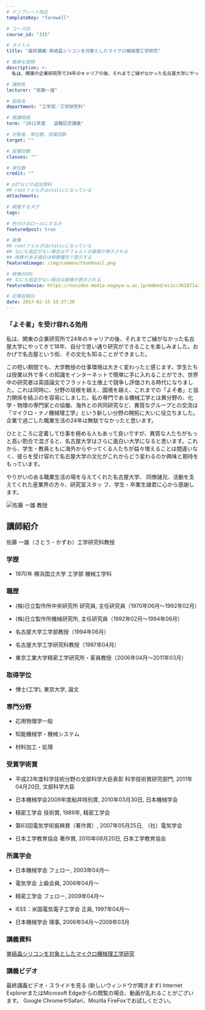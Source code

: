 ```yaml
---
# テンプレート指定
templateKey: "farewell"

# コースID
course_id: "315"

# タイトル
title: "最終講義-単結晶シリコンを対象としたマイクロ機械理工学研究"

# 簡単な説明
description: >-
  私は、関東の企業研究所で24年のキャリアの後、それまでご縁がなかった名古屋大学にやってきて18年、自分で思い通り研究ができることを楽しみました。おかげで名古屋という街、その文化も知ることができ...

# 講師名
lecturer: "佐藤一雄"

# 部局名
department: "工学部／工学研究科"

# 開講時限
term: "2011年度	退職記念講義"

# 対象者、単位数、授業回数
target: ""

# 授業回数
classes: ""

# 単位数
credit: ""

# pdfなどの追加資料
## rootフォルダはstaticになっている
attachments: 

# 関連するタグ
tags:

# 色付けのロールにするか
featuredpost: true

# 画像
## rootフォルダはstaticになっている
## なにも指定がない場合はデフォルトの画像が表示される
## 映像がある場合は映像優先で表示する
featuredimage: /img/common/thumbnail.png

# 映像のURL
## なにも指定がない場合は画像が表示される
featuredmovie: https://nuvideo.media.nagoya-u.ac.jp/embed/ec1cc361871a3266705f2226ced42b5fe461f235

# 記事投稿日
date: 2017-02-15 15:27:20
---
```


### 「よそ者」を受け容れる効用


私は、関東の企業研究所で24年のキャリアの後、それまでご縁がなかった名古屋大学にやってきて18年、自分で思い通り研究ができることを楽しみました。おかげで名古屋という街、その文化も知ることができました。

この短い期間でも、大学教授の仕事環境は大きく変わったと感じます。学生たちは授業以外で多くの知識をインターネットで簡単に手に入れることができ、世界中の研究者は英語論文でフラットな土俵上で競争し評価される時代になりました。これは同時に、分野の垣根を越え、国境を越え、これまでの「よそ者」と協力関係を結ぶのを容易にしました。私の専門である機械工学とは異分野の、化学・物理の専門家との協働、海外との共同研究など、異質なグループとの交流は「マイクロ・ナノ機械理工学」という新しい分野の開拓に大いに役立ちました。企業で過ごした職業生活の24年は無駄でなかったと思います。

ひとところに定着して仕事を極める人もあって良いですが、異質な人たちがもっと高い割合で混ざると、名古屋大学はさらに面白い大学になると思います。これから、学生・教員ともに海外からやってくる人たちが益々増えることは間違いなく、彼らを受け容れて名古屋大学の文化がこれからどう変わるのか興味と期待をもっています。

やりがいのある職業生活の場を与えてくれた名古屋大学、 同僚諸兄、活動を支えてくれた産業界の方々、研究室スタッ フ、学生・卒業生諸君に心から感謝します。


![佐藤 一雄 教授](/files/315/s_sato.jpg) 

## 講師紹介


佐藤 一雄（さとう・かずお）工学研究科教授


### 学歴



* 1970年 横浜国立大学 工学部 機械工学科


### 職歴



* (株)日立製作所中央研究所 研究員, 主任研究員（1970年06月〜1992年02月）

* (株)日立製作所機械研究所, 主任研究員（1992年02月〜1994年06月）

* 名古屋大学工学部教授（1994年06月）

* 名古屋大学工学研究科教授（1997年04月）

* 東京工業大学精密工学研究所・客員教授（2006年04月〜2011年03月）


### 取得学位



* 博士(工学), 東京大学, 論文


### 専門分野



* 応用物理学一般

* 知能機械学・機械システム

* 材料加工・処理


### 受賞学術賞



* 平成23年度科学技術分野の文部科学大臣表彰 科学技術賞研究部門, 2011年04月20日, 文部科学大臣

* 日本機械学会2009年度船井特別賞, 2010年03月30日, 日本機械学会


* 精密工学会 技術賞, 1989年, 精密工学会

* 第63回電気学術振興賞（著作賞）, 2007年05月25日, （社）電気学会

* 日本工学教育協会 著作賞, 2010年08月20日, 日本工学教育協会


### 所属学会




* 日本機械学会 フェロー, 2003年04月〜

* 電気学会 上級会員, 2006年04月〜


* 精密工学会 フェロー, 2009年04月〜

* IEEE：米国電気電子工学会 正員, 1997年04月〜


* 日本機械学会 理事, 2006年04月〜2008年03月


### 講義資料


[単結晶シリコンを対象としたマイクロ機械理工学研究](/files/315/kazuo-sato.pdf) 


### 講義ビデオ


最終講義ビデオ・スライドを見る (新しいウィンドウが開きます)
Internet ExplorerまたはMicrosoft Edgeからの閲覧の場合、動画が乱れることがございます。
Google ChromeやSafari、Mozilla FireFoxでお試しください。